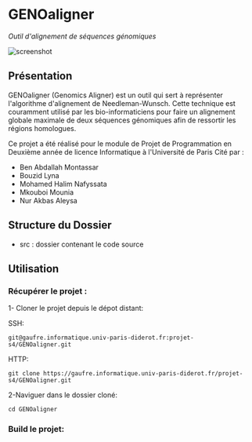 # GENOaligner
*Outil d'alignement de séquences génomiques*

![screenshot](https://ghost.s-ul.eu/nQqR3s16)
## Présentation
GENOaligner (Genomics Aligner) est un outil qui sert à représenter l'algorithme d'alignement de Needleman-Wunsch. Cette technique est couramment 
utilisé par les 
bio-informaticiens pour faire un alignement globale maximale de deux séquences génomiques afin de ressortir 
les régions homologues.

Ce projet a été réalisé pour le module de Projet de Programmation en Deuxième année de licence Informatique à l'Université de Paris Cité par :

 * Ben Abdallah Montassar
 * Bouzid Lyna 
 * Mohamed Halim Nafyssata
 * Mkouboi Mounia  
 * Nur Akbas Aleysa

## Structure du Dossier

*   src : dossier contenant le code source


## Utilisation
### Récupérer le projet :
1- Cloner le projet depuis le dépot distant:

SSH: 
```
git@gaufre.informatique.univ-paris-diderot.fr:projet-s4/GENOaligner.git
```

HTTP: 
```
git clone https://gaufre.informatique.univ-paris-diderot.fr/projet-s4/GENOaligner.git
```

2-Naviguer dans le dossier cloné:
```
cd GENOaligner
```
### Build le projet:






